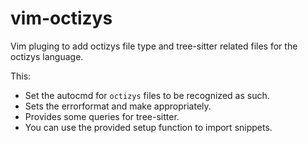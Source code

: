 # vim-octizys
Vim pluging to add octizys file type and tree-sitter related files for the octizys language.

This:
- Set the autocmd for  `octizys` files to be recognized as such.
- Sets the errorformat and make appropriately.
- Provides some queries for tree-sitter.
- You can use the provided setup function to import snippets.
